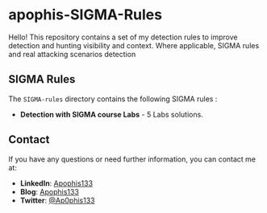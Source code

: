# apophis-SIGMA-Rules
Hello! This repository contains a set of my detection rules to improve detection and hunting visibility and context. Where applicable, SIGMA rules and real attacking scenarios detection



## SIGMA Rules

The `SIGMA-rules` directory contains the following SIGMA rules :
- **Detection with SIGMA course Labs** - 5 Labs solutions.



## Contact

If you have any questions or need further information, you can contact me at:

- **LinkedIn**: [Apophis133](https://www.linkedin.com/in/apophis133)
- **Blog**: [Apophis133](https://apophis133.medium.com)
- **Twitter**: [@Ap0phis133](https://x.com/Ap0phis133)

